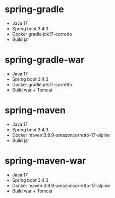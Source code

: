 # spring-gradle
* Java 17
* Spring boot 3.4.3 
* Docker gradle:jdk17-corretto
* Build jar

# spring-gradle-war
* Java 17
* Spring boot 3.4.3 
* Docker gradle:jdk17-corretto
* Build war + Tomcat

# spring-maven
* Java 17
* Spring boot 3.4.3 
* Docker maven:3.9.9-amazoncorretto-17-alpine
* Build jar

# spring-maven-war
* Java 17
* Spring boot 3.4.3 
* Docker maven:3.9.9-amazoncorretto-17-alpine
* Build war + Tomcat